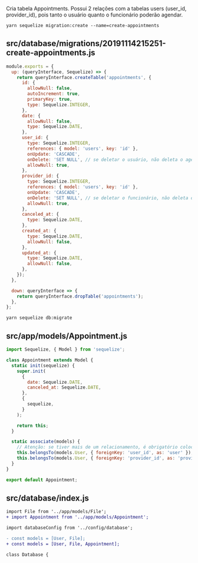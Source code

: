 Cria tabela Appointments. Possui 2 relações com a tabelas users
(user_id, provider_id), pois tanto o usuário quanto o funcionário poderão
agendar.

`yarn sequelize migration:create --name=create-appointments`

## src/database/migrations/20191114215251-create-appointments.js

```javascript
module.exports = {
  up: (queryInterface, Sequelize) => {
    return queryInterface.createTable('appointments', {
      id: {
        allowNull: false,
        autoIncrement: true,
        primaryKey: true,
        type: Sequelize.INTEGER,
      },
      date: {
        allowNull: false,
        type: Sequelize.DATE,
      },
      user_id: {
        type: Sequelize.INTEGER,
        references: { model: 'users', key: 'id' },
        onUpdate: 'CASCADE',
        onDelete: 'SET NULL', // se deletar o usuário, não deleta o agendamento
        allowNull: true,
      },
      provider_id: {
        type: Sequelize.INTEGER,
        references: { model: 'users', key: 'id' },
        onUpdate: 'CASCADE',
        onDelete: 'SET NULL', // se deletar o funcionário, não deleta o agendamento
        allowNull: true,
      },
      canceled_at: {
        type: Sequelize.DATE,
      },
      created_at: {
        type: Sequelize.DATE,
        allowNull: false,
      },
      updated_at: {
        type: Sequelize.DATE,
        allowNull: false,
      },
    });
  },

  down: queryInterface => {
    return queryInterface.dropTable('appointments');
  },
};
```

`yarn sequelize db:migrate`

## src/app/models/Appointment.js

```javascript
import Sequelize, { Model } from 'sequelize';

class Appointment extends Model {
  static init(sequelize) {
    super.init(
      {
        date: Sequelize.DATE,
        canceled_at: Sequelize.DATE,
      },
      {
        sequelize,
      }
    );

    return this;
  }

  static associate(models) {
    // Atenção: se tiver mais de um relacionamento, é obrigatório colocar apelido nos campos
    this.belongsTo(models.User, { foreignKey: 'user_id', as: 'user' });
    this.belongsTo(models.User, { foreignKey: 'provider_id', as: 'provider' });
  }
}

export default Appointment;
```

## src/database/index.js

```diff
import File from '../app/models/File';
+ import Appointment from '../app/models/Appointment';

import databaseConfig from '../config/database';

- const models = [User, File];
+ const models = [User, File, Appointment];

class Database {
```
